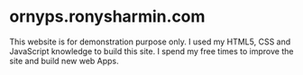 ornyps.ronysharmin.com
======================

This website is for demonstration purpose only. I used my HTML5, CSS and JavaScript knowledge to build this site. I spend my free times to improve the site and build new web Apps. 
